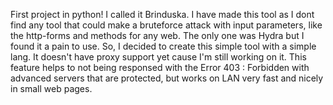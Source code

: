 First project in python!
I called it Brinduska. I have made this tool as I dont find any tool that could make a bruteforce attack with input parameters, like the http-forms and methods for any web. The only one was Hydra but I found it a pain to use.
So, I decided to create this simple tool with a simple lang.
It doesn't have proxy support yet cause I'm still working on it. This feature helps to not being responsed with the Error 403 : Forbidden with advanced servers that are protected, but works on LAN very fast and nicely in small web pages.
